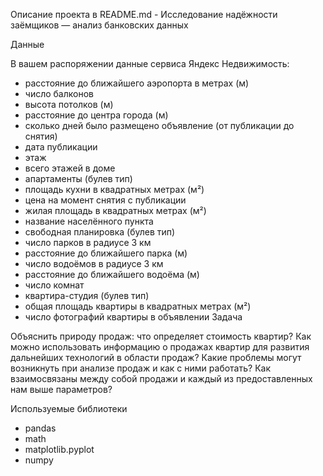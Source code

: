 Описание проекта в README.md - Исследование надёжности заёмщиков — анализ банковских данных

Данные

В вашем распоряжении данные сервиса Яндекс Недвижимость:

- расстояние до ближайшего аэропорта в метрах (м)
- число балконов
- высота потолков (м)
- расстояние до центра города (м)
- сколько дней было размещено объявление (от публикации до снятия)
- дата публикации
-  этаж
-  всего этажей в доме
-  апартаменты (булев тип)
-  площадь кухни в квадратных метрах (м²)
-  цена на момент снятия с публикации
-  жилая площадь в квадратных метрах (м²)
-  название населённого пункта
-  свободная планировка (булев тип)
-  число парков в радиусе 3 км
-  расстояние до ближайшего парка (м)
-   число водоёмов в радиусе 3 км
-   расстояние до ближайшего водоёма (м)
-   число комнат
-   квартира-студия (булев тип)
-   общая площадь квартиры в квадратных метрах (м²)
-   число фотографий квартиры в объявлении
Задача

Объяснить природу продаж: что определяет стоимость квартир? Как можно использовать информацию о продажах квартир для развития дальнейших технологий в области продаж? Какие проблемы могут возникнуть при анализе продаж и как с ними работать?  Как взаимосвязаны между собой продажи и каждый из предоставленных нам выше параметров?

Используемые библиотеки

- pandas
- math
- matplotlib.pyplot
- numpy
